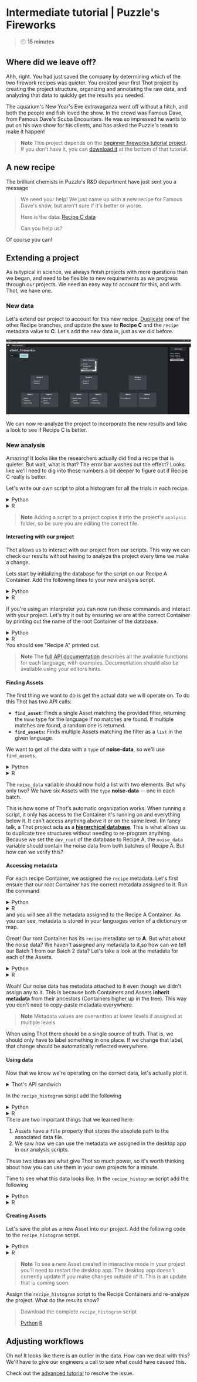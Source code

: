 # Intermediate tutorial | Puzzle's Fireworks
> :clock9: **15 minutes**

## Where did we leave off?
Ahh, right. You had just saved the company by determining which of the two firework recipes was quieter. You created your first Thot project by creating the project structure, organizing and annotating the raw data, and analyzing that data to quickly get the results you needed.

The aquarium's New Year's Eve extravaganza went off without a hitch, and both the people and fish loved the show. In the crowd was Famous Dave, from Famous Dave's Scuba Encounters. He was so impressed he wants to put on his own show for his clients, and has asked the Puzzle's team to make it happen!

> **Note**
> This project depends on the [beginner fireworks tutorial project](/beginner/fireworks).
> If you don't have it, you can [download it](/beginner/fireworks#sharing-results) at the bottom of that tutorial.

## A new recipe
The brilliant chemists in Puzzle's R&D department have just sent you a message
> We need your help!
> We just came up with a new recipe for Famous Dave's show, but aren't sure if it's better or worse.
> 
> Here is the data:
> [Recipe C data](https://resources.thot.so/public/tutorials/intermediate/fireworks/project_resources/data.zip)
>
> Can you help us?

Of course you can!

## Extending a project
As is typical in science, we always finish projects with more questions than we began, and need to be flexible to new requirements as we progress through our projects. We need an easy way to account for this, and with Thot, we have one.

### New data
Let's extend our project to account for this new recipe. [Duplicate](/beginner/fireworks#duplicating-subtrees) one of the other Recipe branches, and update the `Name` to **Recipe C** and the `recipe` metadata value to **C**.
Let's add the new data in, just as we did before.

![Adding Recipe C to the project](images/recipe_c_data.png)

We can now re-analyze the project to incorporate the new results and take a look to see if Recipe C is better.

### New analysis
Amazing! It looks like the researchers actually did find a recipe that is quieter. But wait, what is that? The error bar washes out the effect? Looks like we'll need to dig into these numbers a bit deeper to figure out if Recipe C really is better.

Let's write our own script to plot a histogram for all the trials in each recipe.
<details>
    <summary>Python</summary>
    Create a file called <code>recipe_histogram.py</code>, and add it to the project.
</details>
<details>
    <summary>R</summary>
    Create a file called <code>recipe_histogram.r</code>, and add it to the project.
</details>

> **Note**
> Adding a script to a project copies it into the project's `analysis` folder, so be sure you are editing the correct file.

#### Interacting with our project
Thot allows us to interact with our project from our scripts. This way we can check our results without having to analyze the project every time we make a change.

Lets start by initializing the database for the script on our Recipe A Container.
Add the following lines to your new analysis script.
<details>
    <summary>Python</summary>

    # import libraries
    import pandas as pd
    import thot

    # initialize thot database
    db = thot.Database(dev_root="/absolute/path/to/silent_fireworks/data/Recipe A")
</details>
<details>
    <summary>R</summary>

    # import libraries
    suppressPackageStartupMessages(library(tidyverse))
    library(thot)

    # initialize thot database
    db <- database(dev_root="/absolute/path/to/silent_fireworks/data/Recipe A")
</details>

If you're using an interpreter you can now run these commands and interact with your project.
Let's try it out by ensuring we are at the correct Container by printing out the name of the root Container of the database.
<details>
    <summary>Python</summary>
    
    db.root.name
</details>
<details>
    <summary>R</summary>

    db@root$name
</details>
You should see "Recipe A" printed out. 

> **Note**
> The [full API documentation](/api) describes all the available functions for each language, with examples.
> Documentation should also be available using your editors hints.

#### Finding Assets
The first thing we want to do is get the actual data we will operate on. To do this Thot has two API calls:
+ **`find_asset`:** Finds a single Asset matching the provided filter, returning the `None` type for the language if no matches are found. If multiple matches are found, a random one is returned.
+ **`find_assets`:** Finds multiple Assets matching the filter as a `list` in the given language.

We want to get all the data with a `type` of **noise-data**, so we'll use `find_assets`.
<details>
    <summary>Python</summary>

    # find all data with type `noise-data` in the subtree
    noise_data = db.find_assets(type="noise-data")
</details>
<details>
    <summary>R</summary>

    # find all data with type `noise-data` in the subtree
    noise_data <- db |> find_assets(type="noise-data")
</details>

The `noise_data` variable should now hold a list with two elements. But why only two? We have six Assets with the `type` **noise-data** -- one in each batch.

This is how some of Thot's automatic organization works. When running a script, it only has access to the Container it's running on and everything below it. It can't access anything above it or on the same level.
(In fancy talk, a Thot project acts as a [**hierarchical database**](https://en.wikipedia.org/wiki/Hierarchical_database_model). This is what allows us to duplicate tree structures without needing to re-program anything.
Because we set the `dev_root` of the database to Recipe A, the `noise_data` variable should contain the noise data from both batches of Recipe A. But how can we verify this?

#### Accessing metadata
For each recipe Container, we assigned the `recipe` metadata. Let's first ensure that our root Container has the correct metadata assigned to it. Run the command
<details>
    <summary>Python</summary>

    db.root.metadata
</details>
<details>
    <summary>R</summary>

    db@root$metadata
</details>
and you will see all the metadata assigned to the Recipe A Container. As you can see, metadata is stored in your languages verion of a dictionary or map. 

Great! Our root Container has its `recipe` metadata set to **A**. But what about the noise data? We haven't assigned any metadata to it,so how can we tell our Batch 1 from our Batch 2 data? Let's take a look at the metadata for each of the Assets.
<details>
    <summary>Python</summary>

    for data in noise_data:
        print(data.metadata)
</details>
<details>
    <summary>R</summary>

</details>

Woah! Our noise data has metadata attached to it even though we didn't assign any to it. This is because both Containers and Assets **inherit metadata** from their ancestors (Containers higher up in the tree). This way you don't need to copy-paste metadata everywhere. 

> **Note**
> Metadata values are overwritten at lower levels if assigned at multiple levels.

When using Thot there should be a single source of truth. That is, we should only have to label something in one place. If we change that label, that change should be automatically reflected everywhere.

#### Using data
Now that we know we're operating on the correct data, let's actually plot it.
<details>
    <summary>Thot's API sandwich</summary>
    Thot uses a "sandwhich" model for its API, where Thot is the bread. Below you'll see how you start by using Thot to get the data you need from your project. You then do whatever analysis you want (the meat). Finally, you save any new data back into your project.
    [Learn more](/api#sandwich-model)
</details>

In the `recipe_histogram` script add the following
<details>
    <summary>Python</summary>

    # load data into dataframe
    df = []
    for data in noise_data:
        tdf = pd.read_csv(data.file, index_col=0) # get file from Asset
        tdf = tdf.rename(columns={"Volume [dB]": data.metadata["batch"]}) # rename columns by batch
        df.append(tdf)

    df = pd.concat(df, axis=1) # merge dataframes into one
</details>
<details>
    <summary>R</summary>

</details>
There are two important things that we learned here:

1. Assets have a `file` property that stores the absolute path to the associated data file.
2. We saw how we can use the metadata we assigned in the desktop app in our analysis scripts.

These two ideas are what give Thot so much power, so it's worth thinking about how you can use them in your own projects for a minute.

Time to see what this data looks like.
In the `recipe_histogram` script add the following
<details>
    <summary>Python</summary>

    # plot the data
    ax = df.plot.hist(alpha=0.5)
</details>
<details>
    <summary>R</summary>

</details>

#### Creating Assets
Let's save the plot as a new Asset into our project.
Add the following code to the `recipe_histogram` script.
<details>
    <summary>Python</summary>

    # save plot
    fig_path = db.add_asset(
        "noise_data_histogram.png",
        name="Noise Data Histogram",
        tags=["figure"],
        description="Histogram of noise data by batch."
    )

    ax.get_figure().savefig(fig_path)
</details>
<details>
    <summary>R</summary>

</details>

> **Note**
> To see a new Asset created in interactive mode in your project you'll need to restart the desktop app.
> The desktop app doesn't currently update if you make changes outside of it.
> This is an update that is coming soon.

Assign the `recipe_histogram` script to the Recipe Containers and re-analyze the project. What do the results show?

> Download the complete `recipe_histogram` script
> 
> [Python](https://resources.thot.so/public/tutorials/intermediate/fireworks/project_resources/recipe_histogram.py)
> [R](https://resources.thot.so/public/tutorials/intermediate/fireworks/project_resources/recipe_histogram.r)

## Adjusting workflows
Oh no! It looks like there is an outlier in the data. How can we deal with this? 
We'll have to give our engineers a call to see what could have caused this.

Check out the [advanced tutorial](/advanced) to resolve the issue.
